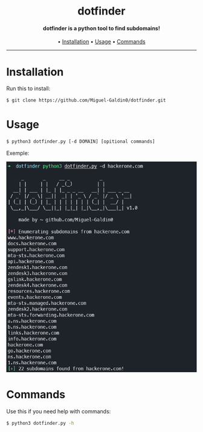 
<h1 align="center">
dotfinder
</h1>

<h4 align="center">
dotfinder is a python tool to find subdomains!
</h4>

<p align="center">
  • <a href="#installation">Installation</a>
  • <a href="#usage">Usage</a>
  • <a href="#commands">Commands</a>
</p>

---

# Installation

Run this to install:
 
```sh
$ git clone https://github.com/Miguel-Galdin0/dotfinder.git
```

# Usage
 
```sh
$ python3 dotfinder.py [-d DOMAIN] [opitional commands]
```
Exemple:

<img src="/images/exemple.png" alt="dotfinder" width="700px"></a>


# Commands

Use this if you need help with commands:

```sh
$ python3 dotfinder.py -h
```
